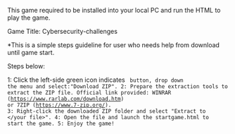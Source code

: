 This game required to be installed into your local PC and run the HTML to play the game. 

Game Title: Cybersecurity-challenges

*This is a simple steps guideline for user who needs help from download until game start.

Steps below:

1: Click the left-side green icon indicates <Code> button, drop down the menu and select:"Download ZIP".
2: Prepare the extraction tools to extract the ZIP file. Official link provided: WINRAR (https://www.rarlab.com/download.htm) or 7ZIP (https://www.7-zip.org/).
3: Right-click the downloaded ZIP folder and select "Extract to </your file>".
4: Open the file and launch the startgame.html to start the game.
5: Enjoy the game!
